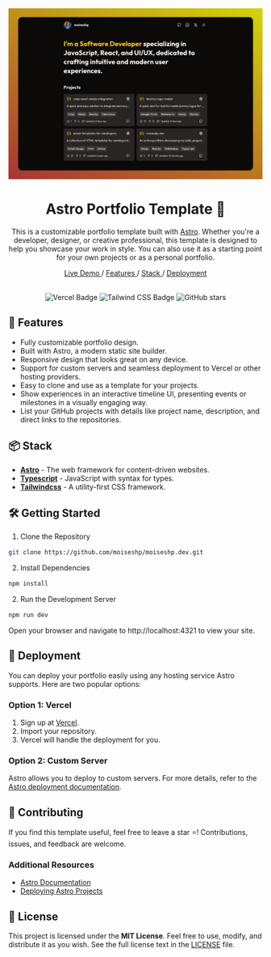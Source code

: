 <div align="center">
  <img src="public/Screenshot-My-Portfolio-Web.png" alt="Screenshot - Astro Portfolio Template" />
</div>

<h1 align="center">Astro Portfolio Template 🚀</h1>

<p align="center">
This is a customizable portfolio template built with <a href="https://astro.build/" target="_blank">Astro</a>. Whether you're a developer, designer, or creative professional, this template is designed to help you showcase your work in style. You can also use it as a starting point for your own projects or as a personal portfolio.

</p>

<div align="center">
  <a href="https://moiseshp.vercel.app" target="_blank">
    Live Demo
  </a>
  <span>/</span>
  <a href="https://github.com/moiseshp/moiseshp.dev?tab=readme-ov-file#-features">
    Features
  </a>
  <span>/</span>
  <a href="https://github.com/moiseshp/moiseshp.dev?tab=readme-ov-file#-stack">
    Stack
  </a>
  <span>/</span>
  <a href="https://github.com/moiseshp/moiseshp.dev?tab=readme-ov-file#-deployment">
    Deployment
  </a>
</div>

<br />

<div align="center">

![Vercel Badge](https://img.shields.io/badge/Vercel-000?logo=vercel&logoColor=fff&style=flat)
![Tailwind CSS Badge](https://img.shields.io/badge/Tailwind%20CSS-06B6D4?logo=tailwindcss&logoColor=fff&style=flat)
![GitHub stars](https://img.shields.io/github/stars/moiseshp/moiseshp.dev)

</div>

## 🌟 Features

- Fully customizable portfolio design.
- Built with Astro, a modern static site builder.
- Responsive design that looks great on any device.
- Support for custom servers and seamless deployment to Vercel or other hosting providers.
- Easy to clone and use as a template for your projects.
- Show experiences in an interactive timeline UI, presenting events or milestones in a visually engaging way.
- List your GitHub projects with details like project name, description, and direct links to the repositories.

## 📦 Stack

- [**Astro**](https://astro.build) - The web framework for content-driven websites.
- [**Typescript**](https://www.typescriptlang.org/) - JavaScript with syntax for types.
- [**Tailwindcss**](https://tailwindcss.com/) - A utility-first CSS framework.

## 🛠️ Getting Started

1. Clone the Repository

```bash
git clone https://github.com/moiseshp/moiseshp.dev.git
```

2. Install Dependencies

```bash
npm install
```

2. Run the Development Server

```bash
npm run dev
```

Open your browser and navigate to http://localhost:4321 to view your site.

## 🚀 Deployment

You can deploy your portfolio easily using any hosting service Astro supports. Here are two popular options:

### **Option 1: Vercel**

1. Sign up at [Vercel](https://vercel.com/).
2. Import your repository.
3. Vercel will handle the deployment for you.

### **Option 2: Custom Server**

Astro allows you to deploy to custom servers. For more details, refer to the [Astro deployment documentation](https://docs.astro.build/en/guides/deploy/).

## 🤝 Contributing

If you find this template useful, feel free to leave a star ⭐️! Contributions, issues, and feedback are welcome.

### Additional Resources

- [Astro Documentation](https://docs.astro.build/)
- [Deploying Astro Projects](https://docs.astro.build/en/guides/deploy/)

## 📄 License

This project is licensed under the **MIT License**. Feel free to use, modify, and distribute it as you wish. See the full license text in the [LICENSE](LICENSE) file.
